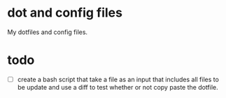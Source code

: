 # dot and config files 

My dotfiles and config files.


# todo

- [ ] create a bash script that take a file as an input that includes all files to be update and use a diff to test whether or not copy paste the dotfile.
